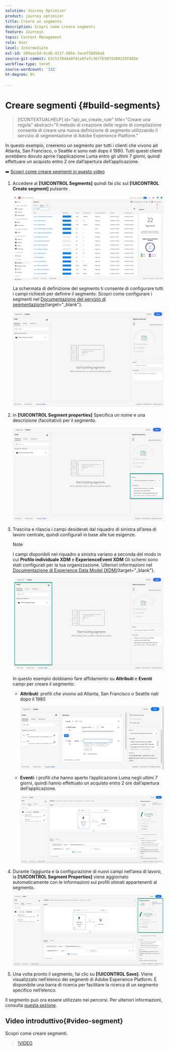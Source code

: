 ```yaml
---
solution: Journey Optimizer
product: journey optimizer
title: Creare un segmento
description: Scopri come creare segmenti
feature: Journeys
topic: Content Management
role: User
level: Intermediate
exl-id: 289aac5d-6cdb-411f-985e-3acef58050a8
source-git-commit: 63c52f04da9fd1a5fafc36ffb5079380229f885e
workflow-type: tm+mt
source-wordcount: '332'
ht-degree: 0%

---
```


# Creare segmenti {#build-segments}

>[!CONTEXTUALHELP]
>id="ajo_ao_create_rule"
>title="Creare una regola"
>abstract="Il metodo di creazione delle regole di compilazione consente di creare una nuova definizione di segmento utilizzando il servizio di segmentazione di Adobe Experience Platform."

In questo esempio, creeremo un segmento per tutti i clienti che vivono ad Atlanta, San Francisco, o Seattle e sono nati dopo il 1980. Tutti questi clienti avrebbero dovuto aprire l’applicazione Luma entro gli ultimi 7 giorni, quindi effettuare un acquisto entro 2 ore dall’apertura dell’applicazione.

➡️ [Scopri come creare segmenti in questo video](#video-segment)

1. Accedere al **[!UICONTROL Segments]** quindi fai clic sul **[!UICONTROL Create segment]** pulsante .

   ![](assets/create-segment.png)

   La schermata di definizione del segmento ti consente di configurare tutti i campi richiesti per definire il segmento. Scopri come configurare i segmenti nel [Documentazione del servizio di segmentazione](https://experienceleague.adobe.com/docs/experience-platform/segmentation/ui/overview.html){target=&quot;_blank&quot;}.

   ![](assets/segment-builder.png)

1. In **[!UICONTROL Segment properties]** Specifica un nome e una descrizione (facoltativi) per il segmento.

   ![](assets/segment-properties.png)

1. Trascina e rilascia i campi desiderati dal riquadro di sinistra all’area di lavoro centrale, quindi configurali in base alle tue esigenze.

   >[!NOTE]
   >
   >I campi disponibili nel riquadro a sinistra variano a seconda del modo in cui **Profilo individuale XDM** e **ExperienceEvent XDM** Gli schemi sono stati configurati per la tua organizzazione.  Ulteriori informazioni nel [Documentazione di Experience Data Model (XDM)](https://experienceleague.adobe.com/docs/experience-platform/xdm/home.html){target=&quot;_blank&quot;}.

   ![](assets/drag-fields.png)

   In questo esempio dobbiamo fare affidamento su **Attributi** e **Eventi** campi per creare il segmento:

   * **Attributi**: profili che vivono ad Atlanta, San Francisco o Seattle nati dopo il 1980

      ![](assets/add-attributes.png)

   * **Eventi**: i profili che hanno aperto l’applicazione Luma negli ultimi 7 giorni, quindi hanno effettuato un acquisto entro 2 ore dall’apertura dell’applicazione.

      ![](assets/add-events.png)

1. Durante l’aggiunta e la configurazione di nuovi campi nell’area di lavoro, la **[!UICONTROL Segment Properties]** viene aggiornato automaticamente con le informazioni sui profili stimati appartenenti al segmento.

   ![](assets/segment-estimate.png)

1. Una volta pronto il segmento, fai clic su **[!UICONTROL Save]**. Viene visualizzato nell’elenco dei segmenti di Adobe Experience Platform. È disponibile una barra di ricerca per facilitare la ricerca di un segmento specifico nell’elenco.

Il segmento può ora essere utilizzato nei percorsi. Per ulteriori informazioni, consulta [questa sezione](../segment/about-segments.md).

## Video introduttivo{#video-segment}

Scopri come creare segmenti.

>[!VIDEO](https://video.tv.adobe.com/v/334281?quality=12)
